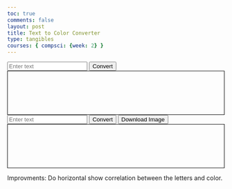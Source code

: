 ```yaml
---
toc: true
comments: false
layout: post
title: Text to Color Converter
type: tangibles
courses: { compsci: {week: 2} }
---
```

<html>
<head>
  <style>
    #colorDisplay {
      width: 500px; 
      height: 100px; 
      border: 1px solid #000;
    }
  </style>
</head>
<body>
  <input type="text" id="textInput" placeholder="Enter text">
  <button onclick="convertText()">Convert</button>
  <div id="colorDisplay"></div>

  <script>
    function textToBinary(text) {
      let binary = '';
      for (let i = 0; i < text.length; i++) {
        let charBinary = text[i].charCodeAt(0).toString(2);
        while (charBinary.length < 8) {
          charBinary = '0' + charBinary;
        }
        binary += charBinary;
      }
      return binary;
    }

    function binaryToRGB(binary) {
      let rgbValues = [];
      for (let i = 0; i < binary.length; i += 24) {
        let r = parseInt(binary.substring(i, i + 8), 2);
        let g = parseInt(binary.substring(i + 8, i + 16), 2);
        let b = parseInt(binary.substring(i + 16, i + 24), 2);
        rgbValues.push([r, g, b]);
      }
      return rgbValues;
    }

    function displayColor(rgbValues) {
      const canvas = document.createElement('canvas');
      canvas.width = rgbValues.length * 10; 
      canvas.height = 50; 
      const c = canvas.getContext('2d');
      for (let i = 0; i < rgbValues.length; i++) {
        c.fillStyle = `rgb(${rgbValues[i][0]}, ${rgbValues[i][1]}, ${rgbValues[i][2]})`;
        c.fillRect(i * 10, 0, 10, 50);
      }
      const colorDisplay = docume
      nt.getElementById('colorDisplay');
      colorDisplay.innerHTML = '';
      colorDisplay.appendChild(canvas);
    }

    function convertText() {
      const inputText = document.getElementById('textInput').value;
      const binaryText = textToBinary(inputText);
      const rgbValues = binaryToRGB(binaryText);
      displayColor(rgbValues);
    }
  </script>
  
</body>
<body>
  <input type="text" id="textInput" placeholder="Enter text">
  <button onclick="convertText()">Convert</button>
  <button onclick="downloadImage()">Download Image</button>
  <input type="file" id="fileInput" style="display: none;" onchange="decryptImage(event)">
  <div id="colorDisplay"></div>

  <script>
    // Original functions (textToBinary, binaryToRGB, displayColor, convertText) remain unchanged

    function downloadImage() {
      const canvas = document.querySelector('canvas');
      const dataURL = canvas.toDataURL(); // Get image data as base64 URL
      const a = document.createElement('a');
      a.href = dataURL;
      a.download = 'color_image.png'; // Set filename for download
      a.click();
    }

    function decryptImage(event) {
      const file = event.target.files[0];
      const reader = new FileReader();
      reader.onload = function (e) {
        const image = new Image();
        image.onload = function () {
          const canvas = document.createElement('canvas');
          canvas.width = image.width;
          canvas.height = image.height;
          const ctx = canvas.getContext('2d');
          ctx.drawImage(image, 0, 0);
          const imageData = ctx.getImageData(0, 0, canvas.width, canvas.height).data;

          let binaryString = '';
          for (let i = 0; i < imageData.length; i += 4) {
            const r = imageData[i];
            const g = imageData[i + 1];
            const b = imageData[i + 2];
            
            binaryString += ('00000000' + r.toString(2)).slice(-8);
            binaryString += ('00000000' + g.toString(2)).slice(-8);
            binaryString += ('00000000' + b.toString(2)).slice(-8);
          }

          let text = '';
          for (let i = 0; i < binaryString.length; i += 8) {
            const byte = binaryString.substr(i, 8);
            text += String.fromCharCode(parseInt(byte, 2));
          }

          document.getElementById('textInput').value = text;
        };
        image.src = e.target.result;
      };
      reader.readAsDataURL(file);
    }
  </script>
</body>
</html>
<p>
Improvments: Do horizontal show correlation between the letters and color.
</p>